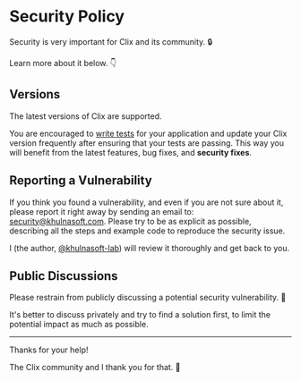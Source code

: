 # Security Policy

Security is very important for Clix and its community. 🔒

Learn more about it below. 👇

## Versions

The latest versions of Clix are supported.

You are encouraged to [write tests](https://clix.khulnasoft.com/tutorial/testing/) for your application and update your Clix version frequently after ensuring that your tests are passing. This way you will benefit from the latest features, bug fixes, and **security fixes**.

## Reporting a Vulnerability

If you think you found a vulnerability, and even if you are not sure about it, please report it right away by sending an email to: security@khulnasoft.com. Please try to be as explicit as possible, describing all the steps and example code to reproduce the security issue.

I (the author, [@khulnasoft-lab](https://twitter.com/khulnasoft-lab)) will review it thoroughly and get back to you.

## Public Discussions

Please restrain from publicly discussing a potential security vulnerability. 🙊

It's better to discuss privately and try to find a solution first, to limit the potential impact as much as possible.

---

Thanks for your help!

The Clix community and I thank you for that. 🙇
